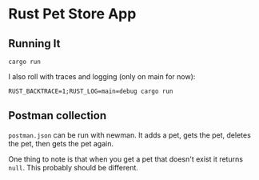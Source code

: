# Rust Pet Store App

## Running It

    cargo run

I also roll with traces and logging (only on main for now):

    RUST_BACKTRACE=1;RUST_LOG=main=debug cargo run

## Postman collection

`postman.json` can be run with newman. It adds a pet, gets the pet, deletes the pet, then gets the pet again.

One thing to note is that when you get a pet that doesn't exist it returns `null`. This probably should be different.